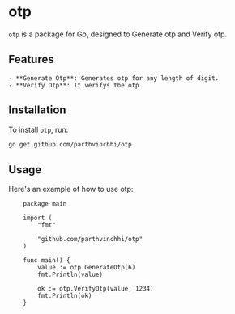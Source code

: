 # otp

`otp` is a package for Go, designed to Generate otp and Verify otp.

## Features

    - **Generate Otp**: Generates otp for any length of digit.
    - **Verify Otp**: It verifys the otp.

## Installation 

To install `otp`, run:

```sh
go get github.com/parthvinchhi/otp
```

## Usage
Here's an example of how to use otp:

```
    package main

    import (
        "fmt"

        "github.com/parthvinchhi/otp"
    )

    func main() {
        value := otp.GenerateOtp(6)
        fmt.Println(value)

        ok := otp.VerifyOtp(value, 1234)
        fmt.Println(ok)
    }

```